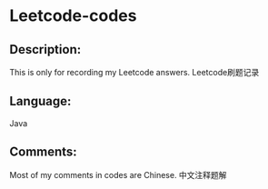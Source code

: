 # Leetcode-codes
## Description:
This is only for recording my Leetcode answers.
Leetcode刷题记录
## Language:
Java
## Comments:
Most of my comments in codes are Chinese.
中文注释题解
